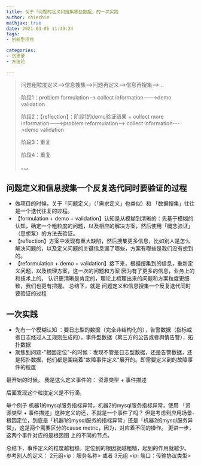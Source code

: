 ```yaml
---
title: 关于「问题的定义和搜集哪些数据」的一次实践
author: chiechie
mathjax: true
date: 2021-03-05 11:49:24
tags:
- 创新型项目

categories: 
- 沉思录
- 方法论

---
```



> 问题粗粒度定义-->信息搜集-->问题再定义-->信息再搜集-->...
>
> 阶段1：problem formulation--> collect information--->demo validation
> 
> 阶段2：【reflection】：阶段1的demo验证结果 + collect more information--->problem reformulation--> collect information--->demo validation
> 
> 阶段3：重复
> 
> 阶段4：重复
> 
> 。。。
> 

## 问题定义和信息搜集一个反复迭代同时要验证的过程

- 做项目的时候，关于「问题定义」（「需求定义」也类似）和 「数据搜集」往往是一个迭代往复的过程。
- 【formulation + demo + validation】认知是从模糊到清晰的：先基于模糊的认知，确定一个粗粒度的问题，以及相应的解决方案，然后使用「概念验证」（思想泵）的方法去验证。
- 【reflection】方案中发现有重大缺陷，然后搜集更多信息，比如别人是怎么解决问题的，以及定义问题的关键信息漏了哪些，方案有哪些是我们没有想到的。
- 【reformulation + demo + validation】接下来，根据搜集到的信息，重新定义问题，以及梳理方案，这一次的问题和方案 因为有了更多的信息，业务上的和技术上的，
认识更清晰是肯定的，理论上梳理出来的问题和方案粒度更细致，我们也更有把握。
总结下，就是 问题定义和信息搜集一个反复迭代同时要验证的过程


## 一次实践

- 先有一个模糊认知 ：要日志型的数据（完全非结构化的），告警数据（指标或者日志经过人工规则生成的），事件型数据（第三方的公告或者舆情告警），拓扑数据
- 聚焦到问题-"根因定位"-的时候：发现不管是日志型数据，还是告警数据，还是拓扑数据，他们都是围绕着"故障事件定义"展开的。即需要定义到的故障事件的粒度

最开始的时候，
我是这么定义事件的：
资源类型 + 事件描述  

后面发现这个粒度定义是不行滴， 

举个例子 机器1的mysql服务指标异常，机器2的mysql服务指标异常，使用 「资源类型 + 事件描述」这种定义的还，不就是一个事件了吗？
但是考虑到应用场景-根因定位，到底是「机器1的mysql服务的指标异常」还是「机器2的mysql服务异常」，这是两个需要区分的cause metric，因为，对应着不同的操作。
更进一步，这两个事件对应的是根因图 上的不同的节点。

总结下，事件定义的粒度越粗糙，定位到的根因就越粗糙，起到的作用就越少。
参考别人的定义：
2元组<ip：服务名称>   或者 3元组 <ip: 端口：传输协议类型>



